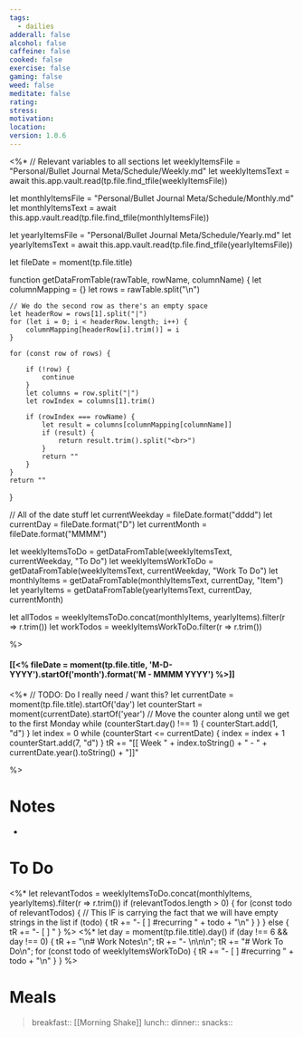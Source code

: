 ```yaml
---
tags:
  - dailies
adderall: false
alcohol: false
caffeine: false
cooked: false
exercise: false
gaming: false
weed: false
meditate: false
rating: 
stress: 
motivation: 
location: 
version: 1.0.6
---
```

<%*
// Relevant variables to all sections
let weeklyItemsFile = "Personal/Bullet Journal Meta/Schedule/Weekly.md"
let weeklyItemsText = await this.app.vault.read(tp.file.find_tfile(weeklyItemsFile))

let monthlyItemsFile = "Personal/Bullet Journal Meta/Schedule/Monthly.md"
let monthlyItemsText = await this.app.vault.read(tp.file.find_tfile(monthlyItemsFile))

let yearlyItemsFile = "Personal/Bullet Journal Meta/Schedule/Yearly.md"
let yearlyItemsText = await this.app.vault.read(tp.file.find_tfile(yearlyItemsFile))

let fileDate = moment(tp.file.title)

function getDataFromTable(rawTable, rowName, columnName) {
	let columnMapping = {}
	let rows = rawTable.split("\n")

	// We do the second row as there's an empty space
	let headerRow = rows[1].split("|")
	for (let i = 0; i < headerRow.length; i++) {
		columnMapping[headerRow[i].trim()] = i
	}

	for (const row of rows) {

		if (!row) {
			continue
		}
		let columns = row.split("|")
		let rowIndex = columns[1].trim()

		if (rowIndex === rowName) {
			let result = columns[columnMapping[columnName]]
			if (result) {
				return result.trim().split("<br>")
			}
			return ""
		}
	}
	return ""
}

// All of the date stuff
let currentWeekday = fileDate.format("dddd")
let currentDay = fileDate.format("D")
let currentMonth = fileDate.format("MMMM")

let weeklyItemsToDo = getDataFromTable(weeklyItemsText, currentWeekday, "To Do")
let weeklyItemsWorkToDo = getDataFromTable(weeklyItemsText, currentWeekday, "Work To Do")
let monthlyItems = getDataFromTable(monthlyItemsText, currentDay, "Item")
let yearlyItems = getDataFromTable(yearlyItemsText, currentDay, currentMonth)


let allTodos = weeklyItemsToDo.concat(monthlyItems, yearlyItems).filter(r => r.trim())
let workTodos = weeklyItemsWorkToDo.filter(r => r.trim())

%>
#### [[<% fileDate = moment(tp.file.title, 'M-D-YYYY').startOf('month').format('M - MMMM YYYY') %>]]
<%*
// TODO: Do I really need / want this?
let currentDate = moment(tp.file.title).startOf('day')
let counterStart = moment(currentDate).startOf('year')
// Move the counter along until we get to the first Monday
while (counterStart.day() !== 1) {
	counterStart.add(1, "d")
}
let index = 0
while (counterStart <= currentDate) {
	index = index + 1
	counterStart.add(7, "d")
}
tR += "[[ Week " + index.toString() + " - " + currentDate.year().toString() + "]]"

%>

# Notes
- 

# To Do
<%*
let relevantTodos = weeklyItemsToDo.concat(monthlyItems, yearlyItems).filter(r => r.trim())
if (relevantTodos.length > 0) {
	for (const todo of relevantTodos) {
		// This IF is carrying the fact that we will have empty strings in the list
		if (todo) {
			tR += "- [ ] #recurring " + todo + "\n"
		}
	}
} else {
	tR += "- [ ] "
}
%>
<%*
let day = moment(tp.file.title).day()
if (day !== 6 && day !== 0) {
	tR += "\n# Work Notes\n";
	tR += "- \n\n\n";
	tR += "# Work To Do\n";
	for (const todo of weeklyItemsWorkToDo) {
		tR += "- [ ] #recurring " + todo + "\n"
	}
}
%>

# Meals
> breakfast:: [[Morning Shake]]
> lunch:: 
> dinner:: 
> snacks:: 